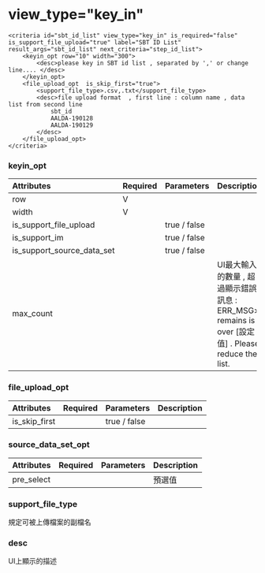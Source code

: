 # view\_type="key\_in"

```markup
<criteria id="sbt_id_list" view_type="key_in" is_required="false" is_support_file_upload="true" label="SBT ID List" result_args="sbt_id_list" next_criteria="step_id_list">
	<keyin_opt row="10" width="300">
		<desc>please key in SBT id list , separated by ',' or change line.... </desc>
	</keyin_opt>						
	<file_upload_opt  is_skip_first="true">
		<support_file_type>.csv,.txt</support_file_type>
		<desc>file upload format  , first line : column name , data list from second line
			sbt_id
			AALDA-190128	
			AALDA-190129	
		</desc>
	</file_upload_opt>
</criteria>
```

### keyin\_opt

| Attributes | Required | Parameters | Description |
| :--- | :--- | :--- | :--- |
| row | V |  |  |
| width | V |  |  |
| is\_support\_file\_upload |  | true / false |  |
| is\_support\_im |  | true / false |  |
| is\_support\_source\_data\_set |  | true / false |  |
| max\_count |  |  | UI最大輸入的數量 , 超過顯示錯誤訊息 : ERR\_MSG&gt; remains is over \[設定值\] . Please reduce the list. |

### file\_upload\_opt

| Attributes | Required | Parameters | Description |
| :--- | :--- | :--- | :--- |
| is\_skip\_first |  | true / false |  |

### source\_data\_set\_opt

| Attributes | Required | Parameters | Description |
| :--- | :--- | :--- | :--- |
| pre\_select |  |  | 預選值 |

### support\_file\_type

規定可被上傳檔案的副檔名

### desc

UI上顯示的描述


